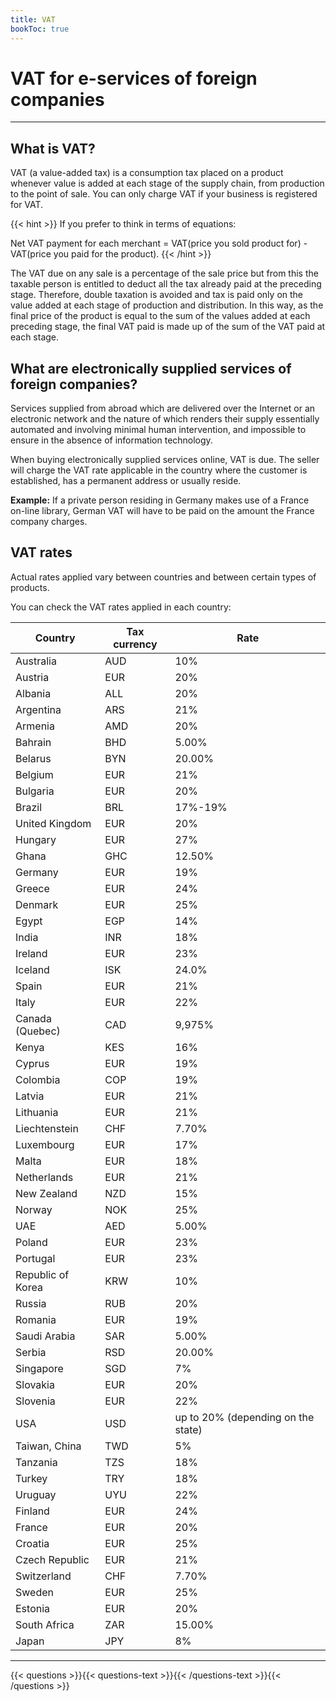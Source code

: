 ```yaml
---
title: VAT
bookToc: true
---
```


# VAT for e-services of foreign companies
***

## What is VAT?

VAT (a value-added tax) is a consumption tax placed on a product whenever value is added at each stage of the supply chain, from production to the point of sale. 
You can only charge VAT if your business is registered for VAT.

{{< hint >}}
If you prefer to think in terms of equations:

Net VAT payment for each merchant = VAT(price you sold product for) - VAT(price you paid for the product). 
{{< /hint >}}

The VAT due on any sale is a percentage of the sale price but from this the taxable person is entitled to deduct all the tax already paid at the preceding stage. 
Therefore, double taxation is avoided and tax is paid only on the value added at each stage of production and distribution. 
In this way, as the final price of the product is equal to the sum of the values added at each preceding stage, the final VAT paid is made up of the sum of the VAT paid at each stage.

## What are electronically supplied services of foreign companies?

Services supplied from abroad which are delivered over the Internet or an electronic network and the nature of which renders their supply essentially automated and involving minimal human intervention, and impossible to ensure in the absence of information technology. 

When buying electronically supplied services online, VAT is due. 
The seller will charge the VAT rate applicable in the country where the customer is established, has a permanent address or usually reside.

**Example:** If a private person residing in Germany makes use of a France on-line library, German VAT will have to be paid on the amount the France company charges.

## VAT rates

Actual rates applied vary between countries and between certain types of products. 

You can check the VAT rates applied in each country:

Country|Tax currency|Rate
---|---|---
Australia|AUD|10%
Austria|EUR|20%
Albania|ALL|20%
Argentina|ARS|21%
Armenia|AMD|20%
Bahrain|BHD|5.00%
Belarus|BYN|20.00%
Belgium|EUR|21%
Bulgaria|EUR|20%
Brazil|BRL|17%-19%
United Kingdom|EUR|20%
Hungary|EUR|27%
Ghana|GHC|12.50%
Germany|EUR|19%
Greece|EUR|24%
Denmark|EUR|25%
Egypt|EGP|14%
India|INR|18%
Ireland|EUR|23%
Iceland|ISK|24.0%
Spain|EUR|21%
Italy|EUR|22%
Canada (Quebec)|CAD|9,975%
Kenya|KES|16%
Cyprus|EUR|19%
Colombia|COP|19%
Latvia|EUR|21%
Lithuania|EUR|21%
Liechtenstein|CHF|7.70%
Luxembourg|EUR|17%
Malta|EUR|18%
Netherlands|EUR|21%
New Zealand|NZD|15%
Norway|NOK|25%
UAE|AED|5.00%
Poland|EUR|23%
Portugal|EUR|23%
Republic of Korea|KRW|10%
Russia|RUB|20%
Romania|EUR|19%
Saudi Arabia|SAR|5.00%
Serbia|RSD|20.00%
Singapore|SGD|7%
Slovakia|EUR|20%
Slovenia|EUR|22%
USA|USD|up to 20% (depending on the state)
Taiwan, China|TWD|5%
Tanzania|TZS|18%
Turkey|TRY|18%
Uruguay|UYU|22%
Finland|EUR|24%
France|EUR|20%
Croatia|EUR|25%
Czech Republic|EUR|21%
Switzerland|CHF|7.70%
Sweden|EUR|25%
Estonia|EUR|20%
South Africa|ZAR|15.00%
Japan|JPY|8%

***

{{< questions >}}{{< questions-text >}}{{< /questions-text >}}{{< /questions >}}